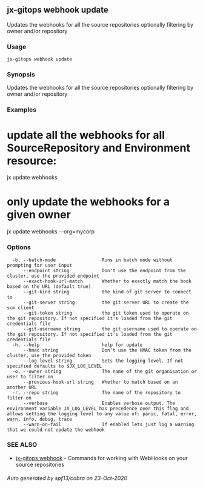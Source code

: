 ## jx-gitops webhook update

Updates the webhooks for all the source repositories optionally filtering by owner and/or repository

### Usage

```
jx-gitops webhook update
```

### Synopsis

Updates the webhooks for all the source repositories optionally filtering by owner and/or repository

### Examples

  # update all the webhooks for all SourceRepository and Environment resource:
  jx update webhooks
  
  # only update the webhooks for a given owner
  jx update webhooks --org=mycorp

### Options

```
  -b, --batch-mode                 Runs in batch mode without prompting for user input
      --endpoint string            Don't use the endpoint from the cluster, use the provided endpoint
      --exact-hook-url-match       Whether to exactly match the hook based on the URL (default true)
      --git-kind string            the kind of git server to connect to
      --git-server string          the git server URL to create the scm client
      --git-token string           the git token used to operate on the git repository. If not specified it's loaded from the git credentials file
      --git-username string        the git username used to operate on the git repository. If not specified it's loaded from the git credentials file
  -h, --help                       help for update
      --hmac string                Don't use the HMAC token from the cluster, use the provided token
      --log-level string           Sets the logging level. If not specified defaults to $JX_LOG_LEVEL
  -o, --owner string               The name of the git organisation or user to filter on
      --previous-hook-url string   Whether to match based on an another URL
  -r, --repo string                The name of the repository to filter on
      --verbose                    Enables verbose output. The environment variable JX_LOG_LEVEL has precedence over this flag and allows setting the logging level to any value of: panic, fatal, error, warn, info, debug, trace
      --warn-on-fail               If enabled lets just log a warning that we could not update the webhook
```

### SEE ALSO

* [jx-gitops webhook](jx-gitops_webhook.md)	 - Commands for working with WebHooks on your source repositories

###### Auto generated by spf13/cobra on 23-Oct-2020
